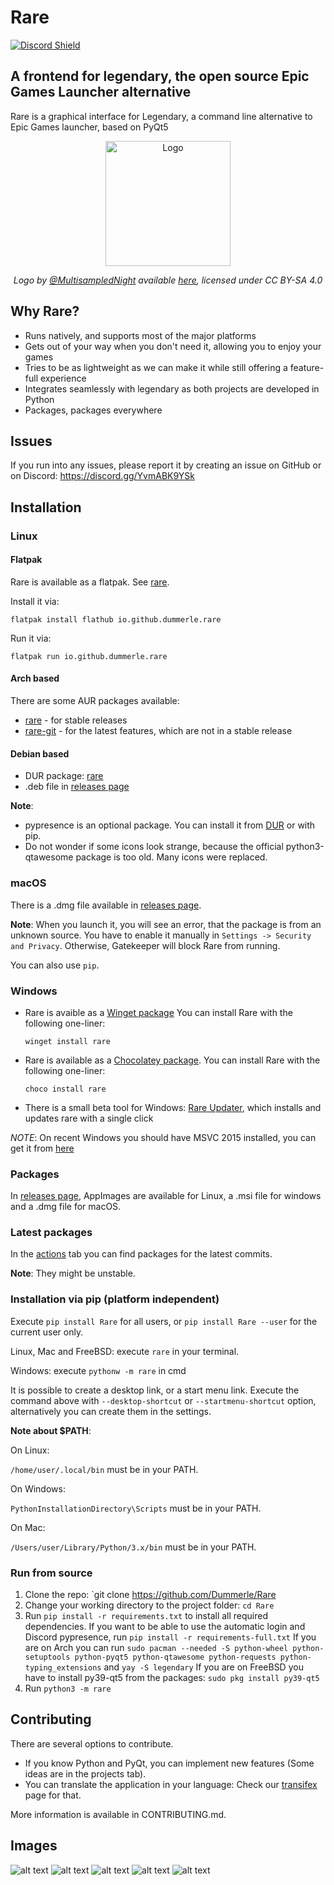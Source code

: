 # Rare
[![Discord Shield](https://discordapp.com/api/guilds/826881530310819914/widget.png?style=shield)](https://discord.gg/YvmABK9YSk)

## A frontend for legendary, the open source Epic Games Launcher alternative

Rare is a graphical interface for Legendary, a command line alternative to Epic Games launcher, based on PyQt5

<div align="center">
    <img src="https://github.com/Dummerle/Rare/blob/main/rare/resources/images/Rare_nonsquared.png?raw=true" alt="Logo" width="200"/>
    <p><i>Logo by <a href="https://github.com/MultisampledNight">@MultisampledNight</a> available
        <a href="https://github.com/Dummerle/Rare/blob/main/rare/resources/images/">here</a>,
        licensed under CC BY-SA 4.0</i></p>
</div>

## Why Rare?

- Runs natively, and supports most of the major platforms
- Gets out of your way when you don't need it, allowing you to enjoy your games
- Tries to be as lightweight as we can make it while still offering a feature-full experience
- Integrates seamlessly with legendary as both projects are developed in Python
- Packages, packages everywhere

## Issues

If you run into any issues, please report it by creating an issue on GitHub or on Discord: https://discord.gg/YvmABK9YSk

## Installation

### Linux

#### Flatpak

Rare is available as a flatpak. See [rare](https://flathub.org/apps/details/io.github.dummerle.rare).

Install it via:

`flatpak install flathub io.github.dummerle.rare`

Run it via:

`flatpak run io.github.dummerle.rare`

#### Arch based

There are some AUR packages available:

- [rare](https://aur.archlinux.org/packages/rare) - for stable releases
- [rare-git](https://aur.archlinux.org/packages/rare-git) - for the latest features, which are not in a stable release

#### Debian based

- DUR package: [rare](https://mpr.hunterwittenborn.com/packages/rare)
- .deb file in [releases page](https://github.com/Dummerle/Rare/releases)

**Note**:

- pypresence is an optional package. You can install it
  from [DUR](https://mpr.hunterwittenborn.com/packages/python3-pypresence) or with pip.
- Do not wonder if some icons look strange, because the official python3-qtawesome package is too old. Many icons were
  replaced.


### macOS

There is a .dmg file available in [releases page](https://github.com/Dummerle/Rare/releases).

**Note**: When you launch it, you will see an error, that the package is from an unknown source. You have to enable it
manually in `Settings -> Security and Privacy`. Otherwise, Gatekeeper will block Rare from running.

You can also use `pip`.

### Windows

- Rare is avaible as a [Winget package](https://github.com/microsoft/winget-pkgs/tree/master/manifests/d/Dummerle/Rare)
You can install Rare with the following one-liner:

    `winget install rare`

- Rare is available as a [Chocolatey package](https://community.chocolatey.org/packages/rare).
You can install Rare with the following one-liner:

    `choco install rare`

- There is a small beta tool for Windows: [Rare Updater](https://github.com/Dummerle/RareUpdater), which installs and updates rare with a single click


*NOTE*: On recent Windows you should have MSVC 2015 installed, you can get it from [here](https://learn.microsoft.com/en-US/cpp/windows/latest-supported-vc-redist?view=msvc-170#visual-studio-2015-2017-2019-and-2022)

### Packages

In [releases page](https://github.com/Dummerle/Rare/releases), AppImages are available for Linux, a .msi file for windows and a .dmg
file for macOS.

### Latest packages

In the [actions](https://github.com/Dummerle/Rare/actions) tab you can find packages for the latest commits.

**Note**: They might be unstable.

### Installation via pip (platform independent)

Execute `pip install Rare` for all users, or `pip install Rare --user` for the current user only.

Linux, Mac and FreeBSD: execute `rare` in your terminal.

Windows: execute `pythonw -m rare` in cmd

It is possible to create a desktop link, or a start menu link. Execute the command above with `--desktop-shortcut`
or `--startmenu-shortcut` option, alternatively you can create them in the settings.

**Note about $PATH**:

On Linux:

`/home/user/.local/bin` must be in your PATH.

On Windows:

`PythonInstallationDirectory\Scripts` must be in your PATH.

On Mac:

`/Users/user/Library/Python/3.x/bin` must be in your PATH.


### Run from source

1. Clone the repo: `git clone https://github.com/Dummerle/Rare
2. Change your working directory to the project folder: `cd Rare`
3. Run `pip install -r requirements.txt` to install all required dependencies.
   If you want to be able to use the automatic login and Discord pypresence, run `pip install -r requirements-full.txt`
   If you are on Arch you can
   run `sudo pacman --needed -S python-wheel python-setuptools python-pyqt5 python-qtawesome python-requests python-typing_extensions` and `yay -S legendary`
   If you are on FreeBSD you have to install py39-qt5 from the packages: `sudo pkg install py39-qt5`
4. Run `python3 -m rare`

## Contributing

There are several options to contribute.

- If you know Python and PyQt, you can implement new features (Some ideas are in the projects tab).
- You can translate the application in your language: Check our [transifex](https://www.transifex.com/rare-1/rare) page
  for that.

More information is available in CONTRIBUTING.md.

## Images

![alt text](https://github.com/Dummerle/Rare/blob/main/Screenshots/Rare.png?raw=true)
![alt text](https://github.com/Dummerle/Rare/blob/main/Screenshots/GameInfo.png?raw=true)
![alt text](https://github.com/Dummerle/Rare/blob/main/Screenshots/RareSettings.png?raw=true)
![alt text](https://github.com/Dummerle/Rare/blob/main/Screenshots/RareDownloads.png?raw=true)
![alt text](https://github.com/Dummerle/Rare/blob/main/Screenshots/GameSettings.png?raw=true)
